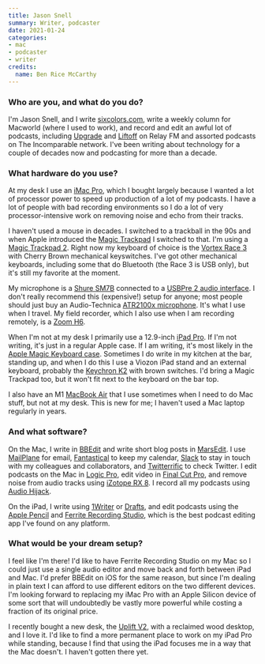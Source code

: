 ```yaml
---
title: Jason Snell
summary: Writer, podcaster
date: 2021-01-24
categories:
- mac
- podcaster
- writer
credits:
  name: Ben Rice McCarthy
---
```


### Who are you, and what do you do?

I'm Jason Snell, and I write [sixcolors.com](https://sixcolors.com/ "Jason's website."), write a weekly column for Macworld (where I used to work), and record and edit an awful lot of podcasts, including [Upgrade](https://www.relay.fm/upgrade "A podcast about technology.") and [Liftoff](https://www.relay.fm/liftoff "A podcast about space.") on Relay FM and assorted podcasts on The Incomparable network. I've been writing about technology for a couple of decades now and podcasting for more than a decade.

### What hardware do you use?

At my desk I use an [iMac Pro][imac-pro], which I bought largely because I wanted a lot of processor power to speed up production of a lot of my podcasts. I have a lot of people with bad recording environments so I do a lot of very processor-intensive work on removing noise and echo from their tracks.

I haven't used a mouse in decades. I switched to a trackball in the 90s and when Apple introduced the [Magic Trackpad][magic-trackpad] I switched to that. I'm using a [Magic Trackpad 2][magic-trackpad-2]. Right now my keyboard of choice is the [Vortex Race 3][race-3] with Cherry Brown mechanical keyswitches. I've got other mechanical keyboards, including some that do Bluetooth (the Race 3 is USB only), but it's still my favorite at the moment.

My microphone is a [Shure SM7B][sm7b] connected to a [USBPre 2 audio interface][usbpre-2]. I don't really recommend this (expensive!) setup for anyone; most people should just buy an Audio-Technica [ATR2100x microphone][atr2100x-usb]. It's what I use when I travel. My field recorder, which I also use when I am recording remotely, is a [Zoom H6][h6].

When I'm not at my desk I primarily use a 12.9-inch [iPad Pro][ipad-pro]. If I'm not writing, it's just in a regular Apple case. If I am writing, it's most likely in the [Apple Magic Keyboard case][magic-keyboard]. Sometimes I do write in my kitchen at the bar, standing up, and when I do this I use a Viozon iPad stand and an external keyboard, probably the [Keychron K2][k2.2] with brown switches. I'd bring a Magic Trackpad too, but it won't fit next to the keyboard on the bar top.

I also have an M1 [MacBook Air][macbook-air] that I use sometimes when I need to do Mac stuff, but not at my desk. This is new for me; I haven't used a Mac laptop regularly in years.

### And what software?

On the Mac, I write in [BBEdit][] and write short blog posts in [MarsEdit][]. I use [MailPlane][] for email, [Fantastical][] to keep my calendar, [Slack][] to stay in touch with my colleagues and collaborators, and [Twitterrific][] to check Twitter. I edit podcasts on the Mac in [Logic Pro][logic-pro], edit video in [Final Cut Pro][final-cut-pro], and remove noise from audio tracks using [iZotope RX 8][rx]. I record all my podcasts using [Audio Hijack][audio-hijack].

On the iPad, I write using [1Writer][1writer-ios] or [Drafts][drafts-ios], and edit podcasts using the [Apple Pencil][pencil] and [Ferrite Recording Studio][ferrite-recording-studio-ios], which is the best podcast editing app I've found on any platform.

### What would be your dream setup?

I feel like I'm there! I'd like to have Ferrite Recording Studio on my Mac so I could just use a single audio editor and move back and forth between iPad and Mac. I'd prefer BBEdit on iOS for the same reason, but since I'm dealing in plain text I can afford to use different editors on the two different devices. I'm looking forward to replacing my iMac Pro with an Apple Silicon device of some sort that will undoubtedly be vastly more powerful while costing a fraction of its original price.

I recently bought a new desk, the [Uplift V2][v2], with a reclaimed wood desktop, and I love it. I'd like to find a more permanent place to work on my iPad Pro while standing, because I find that using the iPad focuses me in a way that the Mac doesn't. I haven't gotten there yet.

[1writer-ios]: https://itunes.apple.com/us/app/1writer/id680469088 "A text editor app."
[atr2100x-usb]: https://www.audio-technica.com/en-us/atr2100x-usb "A USB microphone."
[audio-hijack]: https://www.rogueamoeba.com/audiohijack/ "Software for recording any audio source on a Mac."
[bbedit]: http://www.barebones.com/products/bbedit/ "A text editor for the Mac."
[drafts-ios]: https://agiletortoise.com/drafts/ "A note taking app."
[fantastical]: https://flexibits.com/fantastical "A calendaring app for the Mac."
[ferrite-recording-studio-ios]: https://apps.apple.com/app/ferrite-recording-studio/id1018780185 "A pro recording app."
[final-cut-pro]: https://en.wikipedia.org/wiki/Final_Cut_Pro "A nonlinear video editor."
[h6]: https://www.amazon.com/Zoom-H6-Six-Track-Portable-Recorder/dp/B00DFU9BRK "A portable six-track recorder."
[imac-pro]: https://en.wikipedia.org/wiki/IMac_Pro "An all-in-one workstation."
[ipad-pro]: https://en.wikipedia.org/wiki/IPad_Pro "An iOS tablet."
[k2.2]: https://www.keychron.com/products/keychron-k2-wireless-mechanical-keyboard "A wireless mechanical keyboard."
[logic-pro]: https://www.apple.com/logic-pro/ "A professional audio application for the Mac."
[macbook-air]: https://www.apple.com/macbook-air/ "A very thin laptop."
[magic-keyboard]: https://en.wikipedia.org/wiki/Magic_Keyboard "A wireless keyboard."
[magic-trackpad-2]: https://en.wikipedia.org/wiki/Magic_Trackpad_2 "A trackpad for desktop machines."
[magic-trackpad]: https://en.wikipedia.org/wiki/Magic_Trackpad "A trackpad for desktop machines."
[mailplane]: https://mailplaneapp.com/ "A Mac desktop client for Gmail."
[marsedit]: https://red-sweater.com/marsedit/ "A weblog editor for the Mac."
[pencil]: https://www.fiftythree.com/pencil "An iPad stylus."
[race-3]: http://www.vortexgear.tw/vortex2_2.asp?kind=47&kind2=225&kind3=&kind4=1044 "A mechanical keyboard."
[rx]: https://www.izotope.com/en/products/repair-and-edit/rx.html "Audio repair software."
[slack]: https://slack.com/ "A collaboration service."
[sm7b]: http://www.shure.com/americas/products/microphones/sm/sm7b-vocal-microphone "A dynamic microphone."
[twitterrific]: https://twitterrific.com/mac "A Twitter client for the Mac."
[usbpre-2]: https://www.sounddevices.com/products/portable-audio-tools/usbpre2 "A portable USB audio interface."
[v2]: https://www.upliftdesk.com/uplift-v2-standing-desk-v2-or-v2-commercial/ "A standing desk."

